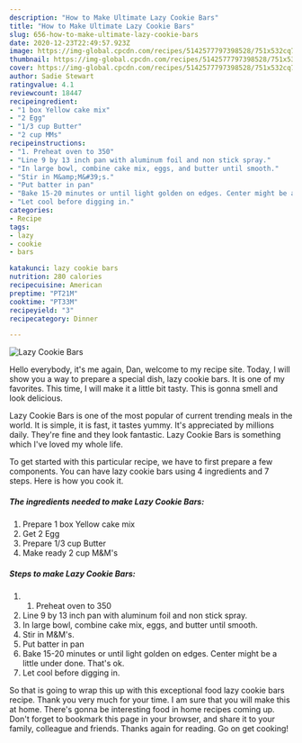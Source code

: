 ```yaml
---
description: "How to Make Ultimate Lazy Cookie Bars"
title: "How to Make Ultimate Lazy Cookie Bars"
slug: 656-how-to-make-ultimate-lazy-cookie-bars
date: 2020-12-23T22:49:57.923Z
image: https://img-global.cpcdn.com/recipes/5142577797398528/751x532cq70/lazy-cookie-bars-recipe-main-photo.jpg
thumbnail: https://img-global.cpcdn.com/recipes/5142577797398528/751x532cq70/lazy-cookie-bars-recipe-main-photo.jpg
cover: https://img-global.cpcdn.com/recipes/5142577797398528/751x532cq70/lazy-cookie-bars-recipe-main-photo.jpg
author: Sadie Stewart
ratingvalue: 4.1
reviewcount: 18447
recipeingredient:
- "1 box Yellow cake mix"
- "2 Egg"
- "1/3 cup Butter"
- "2 cup MMs"
recipeinstructions:
- "1. Preheat oven to 350"
- "Line 9 by 13 inch pan with aluminum foil and non stick spray."
- "In large bowl, combine cake mix, eggs, and butter until smooth."
- "Stir in M&amp;M&#39;s."
- "Put batter in pan"
- "Bake 15-20 minutes or until light golden on edges. Center might be a little under done. That&#39;s ok."
- "Let cool before digging in."
categories:
- Recipe
tags:
- lazy
- cookie
- bars

katakunci: lazy cookie bars 
nutrition: 280 calories
recipecuisine: American
preptime: "PT21M"
cooktime: "PT33M"
recipeyield: "3"
recipecategory: Dinner

---
```



![Lazy Cookie Bars](https://img-global.cpcdn.com/recipes/5142577797398528/751x532cq70/lazy-cookie-bars-recipe-main-photo.jpg)

Hello everybody, it's me again, Dan, welcome to my recipe site. Today, I will show you a way to prepare a special dish, lazy cookie bars. It is one of my favorites. This time, I will make it a little bit tasty. This is gonna smell and look delicious.



Lazy Cookie Bars is one of the most popular of current trending meals in the world. It is simple, it is fast, it tastes yummy. It's appreciated by millions daily. They're fine and they look fantastic. Lazy Cookie Bars is something which I've loved my whole life.


To get started with this particular recipe, we have to first prepare a few components. You can have lazy cookie bars using 4 ingredients and 7 steps. Here is how you cook it.

<!--inarticleads1-->

##### The ingredients needed to make Lazy Cookie Bars:

1. Prepare 1 box Yellow cake mix
1. Get 2 Egg
1. Prepare 1/3 cup Butter
1. Make ready 2 cup M&amp;M&#39;s




<!--inarticleads2-->

##### Steps to make Lazy Cookie Bars:

1. 1. Preheat oven to 350
1. Line 9 by 13 inch pan with aluminum foil and non stick spray.
1. In large bowl, combine cake mix, eggs, and butter until smooth.
1. Stir in M&amp;M&#39;s.
1. Put batter in pan
1. Bake 15-20 minutes or until light golden on edges. Center might be a little under done. That&#39;s ok.
1. Let cool before digging in.




So that is going to wrap this up with this exceptional food lazy cookie bars recipe. Thank you very much for your time. I am sure that you will make this at home. There's gonna be interesting food in home recipes coming up. Don't forget to bookmark this page in your browser, and share it to your family, colleague and friends. Thanks again for reading. Go on get cooking!
